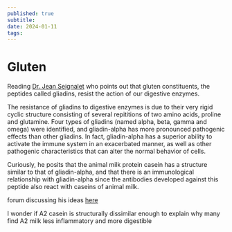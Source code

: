 ```yaml
---
published: true
subtitle:
date: 2024-01-11
tags: 
---
```


# Gluten
Reading [Dr. Jean Seignalet](https://www.seignalet.fr/en/) who points out that gluten constituents, the peptides called gliadins, resist the action of our digestive enzymes.

The resistance of gliadins to digestive enzymes is due to their very rigid cyclic structure consisting of several repititions of two amino acids, proline and glutamine. Four types of gliadins (named alpha, beta, gamma and omega) were identified, and gliadin-alpha has more pronounced pathogenic effects than other gliadins. In fact, gliadin-alpha has a superior ability to activate the immune system in an exacerbated manner, as well as other pathogenic characteristics that can alter the normal behavior of cells.

Curiously, he posits that the animal milk protein casein has a structure similar to that of gliadin-alpha, and that there is an immunological relationship with gliadin-alpha since the antibodies developed against this peptide also react with caseins of animal milk.

forum discussing his ideas [here](https://mirzoune-ciboulette.forumactif.org/t767-lagace-une-alimentation-ciblee-pour-preserver-ou-retrouver-la-sante-de-lintestin-leffet-antidouleur-dune-diete-hypotoxique#7152) 

I wonder if A2 casein is structurally dissimilar enough to explain why many find A2 milk less inflammatory and more digestible